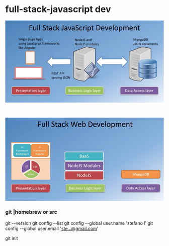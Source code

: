 # full-stack-javascript dev

![](images/full-stack-javascript-development.png)

<br/>

![](images/full-stack.png)


### git |homebrew or src

git --version
git config --list
git config --global user.name 'stefano l'
git config --global user.email 'ste...@gmail.com'

git init

